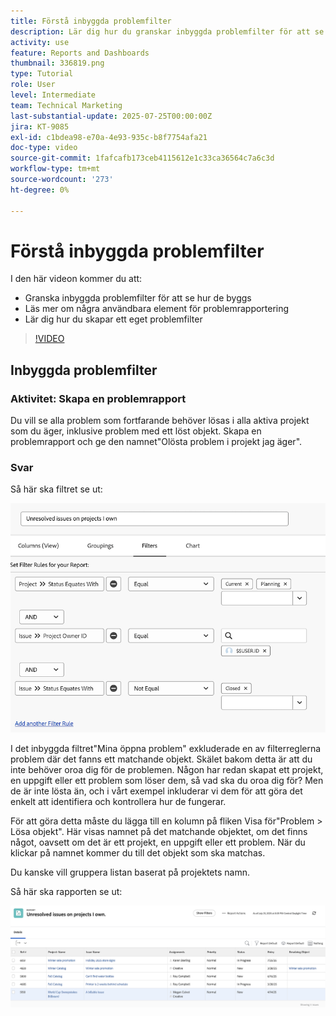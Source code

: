 ```yaml
---
title: Förstå inbyggda problemfilter
description: Lär dig hur du granskar inbyggda problemfilter för att se hur de har skapats och hur du skapar ett eget problemfilter i Workfront.
activity: use
feature: Reports and Dashboards
thumbnail: 336819.png
type: Tutorial
role: User
level: Intermediate
team: Technical Marketing
last-substantial-update: 2025-07-25T00:00:00Z
jira: KT-9085
exl-id: c1bdea98-e70a-4e93-935c-b8f7754afa21
doc-type: video
source-git-commit: 1fafcafb173ceb4115612e1c33ca36564c7a6c3d
workflow-type: tm+mt
source-wordcount: '273'
ht-degree: 0%

---
```


# Förstå inbyggda problemfilter

I den här videon kommer du att:

* Granska inbyggda problemfilter för att se hur de byggs
* Läs mer om några användbara element för problemrapportering
* Lär dig hur du skapar ett eget problemfilter

>[!VIDEO](https://video.tv.adobe.com/v/3469990/?quality=12&learn=on&captions=swe)


## Inbyggda problemfilter


### Aktivitet: Skapa en problemrapport

Du vill se alla problem som fortfarande behöver lösas i alla aktiva projekt som du äger, inklusive problem med ett löst objekt. Skapa en problemrapport och ge den namnet&quot;Olösta problem i projekt jag äger&quot;.

### Svar

Så här ska filtret se ut:

![En bild av skärmen för att skapa ett problemfilter](assets/opening-built-in-issue-filters-1.png)

I det inbyggda filtret&quot;Mina öppna problem&quot; exkluderade en av filterreglerna problem där det fanns ett matchande objekt. Skälet bakom detta är att du inte behöver oroa dig för de problemen. Någon har redan skapat ett projekt, en uppgift eller ett problem som löser dem, så vad ska du oroa dig för? Men de är inte lösta än, och i vårt exempel inkluderar vi dem för att göra det enkelt att identifiera och kontrollera hur de fungerar.

För att göra detta måste du lägga till en kolumn på fliken Visa för&quot;Problem > Lösa objekt&quot;. Här visas namnet på det matchande objektet, om det finns något, oavsett om det är ett projekt, en uppgift eller ett problem. När du klickar på namnet kommer du till det objekt som ska matchas.

Du kanske vill gruppera listan baserat på projektets namn.

Så här ska rapporten se ut:

![En bild av en problemrapport](assets/opening-built-in-issue-filters-2.png)
